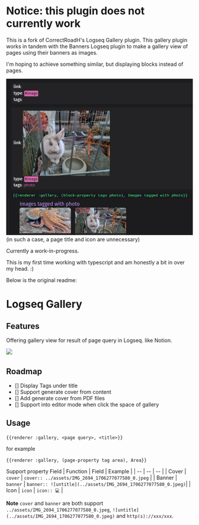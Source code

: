 # Notice: this plugin does not currently work

This is a fork of CorrectRoadH's Logseq Gallery plugin. This gallery plugin works in tandem with the Banners Logseq plugin to make a gallery view of pages using their banners as images.

I'm hoping to achieve something similar, but displaying blocks instead of pages.

![](./imgs/image1.jpg)
(in such a case, a page title and icon are unnecessary)

Currently a work-in-progress.

This is my first time working with typescript and am honestly a bit in over my head. :)


Below is the original readme:

# Logseq Gallery

## Features
Offering gallery view for result of page query in Logseq. like Notion.

![](./imgs/screenshot-1.png)

## Roadmap
- [] Display Tags under title
- [] Support generate cover from content
- [] Add generate cover from PDF files
- [] Support into editor mode when click the space of gallery

## Usage
```
{{renderer :gallery, <page query>, <title>}}
```
for example
```
{{renderer :gallery, (page-property tag area), Area}}
```

Support property Field
| Function | Field | Example |
| -- | -- | -- |
| Cover | `cover` | `cover:: ../assets/IMG_2694_1706277077580_0.jpeg`  |
| Banner | `banner` | `banner:: ![untitle](../assets/IMG_2694_1706277077580_0.jpeg)`|
| Icon | `icon` | `icon:: 💻` |  

**Note**
`cover` and `banner` are both support `../assets/IMG_2694_1706277077580_0.jpeg`, `![untitle](../assets/IMG_2694_1706277077580_0.jpeg)` and `http(s)://xxx/xxx`.
